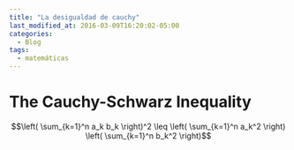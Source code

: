 ```yaml
---
title: "La desigualdad de cauchy"
last_modified_at: 2016-03-09T16:20:02-05:00
categories:
  - Blog
tags:
  - matemáticas
---
```

# **The Cauchy-Schwarz Inequality**
$$\left( \sum_{k=1}^n a_k b_k \right)^2 \leq \left( \sum_{k=1}^n a_k^2 \right) \left( \sum_{k=1}^n b_k^2 \right)$$
